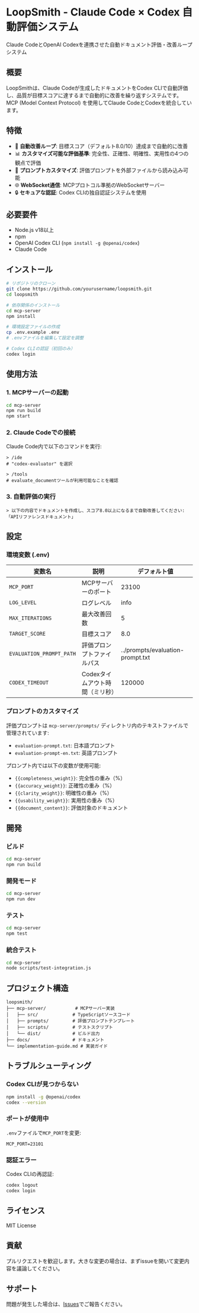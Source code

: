 # LoopSmith - Claude Code × Codex 自動評価システム

Claude CodeとOpenAI Codexを連携させた自動ドキュメント評価・改善ループシステム

## 概要

LoopSmithは、Claude Codeが生成したドキュメントをCodex CLIで自動評価し、品質が目標スコアに達するまで自動的に改善を繰り返すシステムです。MCP (Model Context Protocol) を使用してClaude CodeとCodexを統合しています。

## 特徴

- 🔄 **自動改善ループ**: 目標スコア（デフォルト8.0/10）達成まで自動的に改善
- 📊 **カスタマイズ可能な評価基準**: 完全性、正確性、明確性、実用性の4つの観点で評価
- 🔧 **プロンプトカスタマイズ**: 評価プロンプトを外部ファイルから読み込み可能
- 🌐 **WebSocket通信**: MCPプロトコル準拠のWebSocketサーバー
- 🔒 **セキュアな認証**: Codex CLIの独自認証システムを使用

## 必要要件

- Node.js v18以上
- npm
- OpenAI Codex CLI (`npm install -g @openai/codex`)
- Claude Code

## インストール

```bash
# リポジトリのクローン
git clone https://github.com/yourusername/loopsmith.git
cd loopsmith

# 依存関係のインストール
cd mcp-server
npm install

# 環境設定ファイルの作成
cp .env.example .env
# .envファイルを編集して設定を調整

# Codex CLIの認証（初回のみ）
codex login
```

## 使用方法

### 1. MCPサーバーの起動

```bash
cd mcp-server
npm run build
npm start
```

### 2. Claude Codeでの接続

Claude Code内で以下のコマンドを実行:

```
> /ide
# "codex-evaluator" を選択

> /tools
# evaluate_documentツールが利用可能なことを確認
```

### 3. 自動評価の実行

```
> 以下の内容でドキュメントを作成し、スコア8.0以上になるまで自動改善してください:
「APIリファレンスドキュメント」
```

## 設定

### 環境変数 (.env)

| 変数名 | 説明 | デフォルト値 |
|--------|------|--------------|
| `MCP_PORT` | MCPサーバーのポート | 23100 |
| `LOG_LEVEL` | ログレベル | info |
| `MAX_ITERATIONS` | 最大改善回数 | 5 |
| `TARGET_SCORE` | 目標スコア | 8.0 |
| `EVALUATION_PROMPT_PATH` | 評価プロンプトファイルパス | ../prompts/evaluation-prompt.txt |
| `CODEX_TIMEOUT` | Codexタイムアウト時間（ミリ秒） | 120000 |

### プロンプトのカスタマイズ

評価プロンプトは `mcp-server/prompts/` ディレクトリ内のテキストファイルで管理されています:

- `evaluation-prompt.txt`: 日本語プロンプト
- `evaluation-prompt-en.txt`: 英語プロンプト

プロンプト内では以下の変数が使用可能:
- `{{completeness_weight}}`: 完全性の重み（%）
- `{{accuracy_weight}}`: 正確性の重み（%）
- `{{clarity_weight}}`: 明確性の重み（%）
- `{{usability_weight}}`: 実用性の重み（%）
- `{{document_content}}`: 評価対象のドキュメント

## 開発

### ビルド

```bash
cd mcp-server
npm run build
```

### 開発モード

```bash
cd mcp-server
npm run dev
```

### テスト

```bash
cd mcp-server
npm test
```

### 統合テスト

```bash
cd mcp-server
node scripts/test-integration.js
```

## プロジェクト構造

```
loopsmith/
├── mcp-server/           # MCPサーバー実装
│   ├── src/             # TypeScriptソースコード
│   ├── prompts/         # 評価プロンプトテンプレート
│   ├── scripts/         # テストスクリプト
│   └── dist/            # ビルド出力
├── docs/                # ドキュメント
└── implementation-guide.md # 実装ガイド
```

## トラブルシューティング

### Codex CLIが見つからない

```bash
npm install -g @openai/codex
codex --version
```

### ポートが使用中

`.env`ファイルで`MCP_PORT`を変更:

```
MCP_PORT=23101
```

### 認証エラー

Codex CLIの再認証:

```bash
codex logout
codex login
```

## ライセンス

MIT License

## 貢献

プルリクエストを歓迎します。大きな変更の場合は、まずissueを開いて変更内容を議論してください。

## サポート

問題が発生した場合は、[Issues](https://github.com/yourusername/loopsmith/issues)でご報告ください。